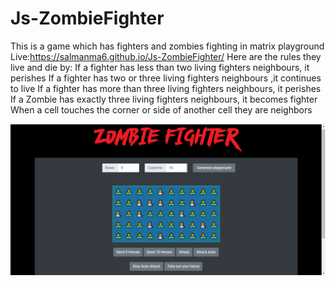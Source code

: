 # Js-ZombieFighter
This is a game which has fighters and zombies fighting in matrix playground 
Live:https://salmanma6.github.io/Js-ZombieFighter/ 
Here are the rules they live and die by:
If a fighter has less than two living fighters neighbours, it perishes
If a fighter has two or three living fighters neighbours ,it continues to live
If a fighter has more than three living fighters neighbours, it perishes
If a Zombie has exactly three living fighters neighbours, it becomes fighter
When a cell touches the corner or side of another cell they are neighbors

<img src="Zombie Fighter.png" />


